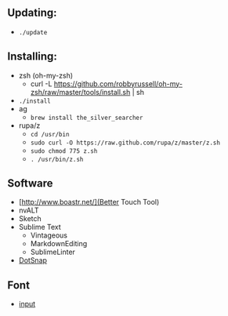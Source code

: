 ## Updating:
* `./update`

## Installing:
* zsh (oh-my-zsh)
    * curl -L https://github.com/robbyrussell/oh-my-zsh/raw/master/tools/install.sh | sh
* `./install`
* ag
    * `brew install the_silver_searcher`
* rupa/z
    * `cd /usr/bin`
    * `sudo curl -O https://raw.github.com/rupa/z/master/z.sh`
    * `sudo chmod 775 z.sh`
    * `. /usr/bin/z.sh`

## Software
* [http://www.boastr.net/](Better Touch Tool)
* nvALT
* Sketch
* Sublime Text
   * Vintageous
   * MarkdownEditing
   * SublimeLinter
* [DotSnap](https://github.com/DotMail/DotSnap)

## Font
*  [input](http://input.fontbureau.com)
